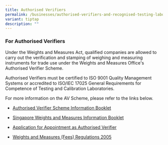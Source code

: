 ```yaml
---
title: Authorised Verifiers
permalink: /businesses/authorised-verifiers-and-recognised-testing-laboratories/
variant: tiptap
description: ""
---
```

<h3>For Authorised Verifiers</h3>
<p>Under the Weights and Measures Act, qualified companies are allowed to
carry out the verification and stamping of weighing and measuring instruments
for trade use under the Weights and Measures Office's Authorised Verifier
Scheme.</p>
<p>Authorised Verifiers must be certified to ISO 9001 Quality Management
Systems or accredited to ISO/IEC 17025 General Requirements for Competence
of Testing and Calibration Laboratories.</p>
<p>For more information on the AV Scheme, please refer to the links below.</p>
<ul data-tight="true" class="tight">
<li>
<p><a href="/files/02__AV_scheme_info_booklet__26_Sep_25_.pdf" rel="noopener nofollow" target="_blank">Authorised Verifier Scheme Information Booklet</a>
</p>
</li>
<li>
<p><a href="/files/01__WM_Info_booklet__26_Sep_25_.pdf" rel="noopener noreferrer nofollow" target="_blank">Singapore Weights and Measures Information Booklet</a>
</p>
</li>
<li>
<p><a href="/files/03__appln_for_appointment_as_av.pdf" rel="noopener noreferrer nofollow" target="_blank">Application for Appointment as Authorised Verifier</a>
</p>
</li>
<li>
<p><a href="https://sso.agc.gov.sg/SL/WMA1975-S847-2005?DocDate=20200430" rel="noopener noreferrer nofollow" target="_blank">Weights and Measures (Fees) Regulations 2005</a>
</p>
</li>
</ul>
<p></p>